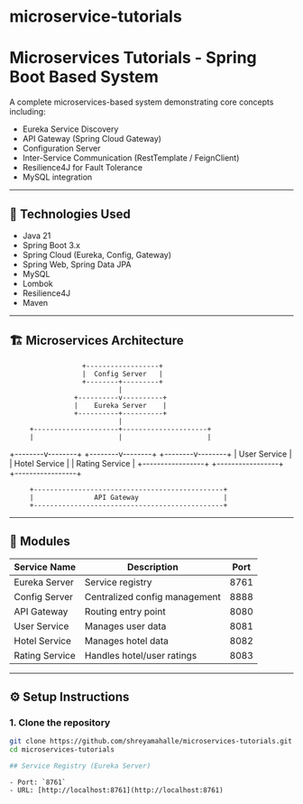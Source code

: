 # microservice-tutorials
# Microservices Tutorials - Spring Boot Based System

A complete microservices-based system demonstrating core concepts including:
- Eureka Service Discovery
- API Gateway (Spring Cloud Gateway)
- Configuration Server
- Inter-Service Communication (RestTemplate / FeignClient)
- Resilience4J for Fault Tolerance
- MySQL integration
---

## 🧩 Technologies Used

- Java 21
- Spring Boot 3.x
- Spring Cloud (Eureka, Config, Gateway)
- Spring Web, Spring Data JPA
- MySQL
- Lombok
- Resilience4J
- Maven

---

## 🏗️ Microservices Architecture
                      +------------------+
                      |  Config Server   |
                      +--------+---------+
                               |
                    +----------v----------+
                    |    Eureka Server    |
                    +----------+----------+
                               |
         +---------------------+---------------------+
         |                     |                     |
+--------v--------+   +--------v--------+   +--------v--------+
|  User Service   |   | Hotel Service   |   | Rating Service  |
+-----------------+   +-----------------+   +-----------------+

         +-----------------------------------------------+
         |               API Gateway                     |
         +-----------------------------------------------+

---

## 🧪 Modules

| Service Name       | Description                          | Port  |
|--------------------|--------------------------------------|--------|
| Eureka Server      | Service registry                     | 8761   |
| Config Server      | Centralized config management        | 8888   |
| API Gateway        | Routing entry point                  | 8080   |
| User Service       | Manages user data                    | 8081   |
| Hotel Service      | Manages hotel data                   | 8082   |
| Rating Service     | Handles hotel/user ratings           | 8083   |

---

## ⚙️ Setup Instructions

### 1. Clone the repository
```bash
git clone https://github.com/shreyamahalle/microservices-tutorials.git
cd microservices-tutorials

## Service Registry (Eureka Server)
```
```
- Port: `8761`
- URL: [http://localhost:8761](http://localhost:8761)
```
